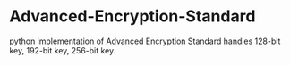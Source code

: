# Advanced-Encryption-Standard
python implementation of Advanced Encryption Standard handles 128-bit key, 192-bit key, 256-bit key.
